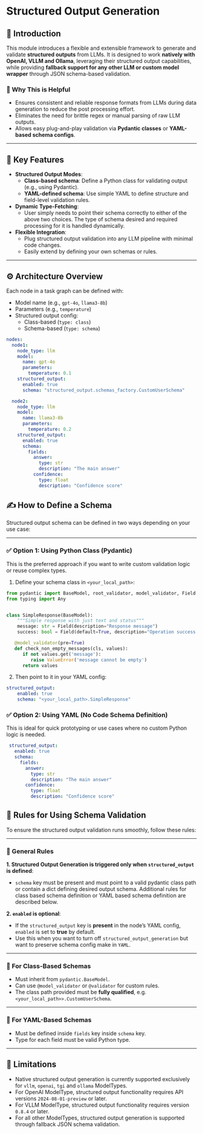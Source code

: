 # Structured Output Generation 

## 📌 Introduction

This module introduces a flexible and extensible framework to generate and validate **structured outputs** from LLMs. It
is designed to work **natively with OpenAI, VLLM and Ollama**, leveraging their structured output capabilities, while
providing **fallback support for any other LLM or custom model wrapper** through JSON schema-based validation.
### 🔧 Why This is Helpful

- Ensures consistent and reliable response formats from LLMs during data generation to reduce the post processing effort.
- Eliminates the need for brittle regex or manual parsing of raw LLM outputs.
- Allows easy plug-and-play validation via **Pydantic classes** or **YAML-based schema configs**.

---

## 🚀 Key Features


- **Structured Output Modes**:
  - **Class-based schema**: Define a Python class for validating output (e.g., using Pydantic).
  - **YAML-defined schema**: Use simple YAML to define structure and field-level validation rules.
- **Dynamic Type-Fetching**:
  - User simply needs to point their schema correctly to either of the above two choices. The type of schema desired and required processing for it is handled dynamically. 
- **Flexible Integration**:
  - Plug structured output validation into any LLM pipeline with minimal code changes.
  - Easily extend by defining your own schemas or rules.

---

## ⚙️ Architecture Overview

Each node in a task graph can be defined with:
- Model name (e.g., `gpt-4o`, `llama3-8b`)
- Parameters (e.g., `temperature`)
- Structured output config:
  - Class-based (`type: class`)
  - Schema-based (`type: schema`)

```yaml
nodes:
  node1:
    node_type: llm
    model:
      name: gpt-4o
      parameters:
        temperature: 0.1
    structured_output:
      enabled: true
      schema: "structured_output.schemas_factory.CustomUserSchema"

  node2:
    node_type: llm
    model:
      name: llama3-8b
      parameters:
        temperature: 0.2
    structured_output:
      enabled: true
      schema:
        fields:
          answer:
            type: str
            description: "The main answer"
          confidence:
            type: float
            description: "Confidence score"
```

## ✍️ How to Define a Schema

Structured output schema can be defined in two ways depending on your use case:

---

### ✅ Option 1: Using Python Class (Pydantic)

This is the preferred approach if you want to write custom validation logic or reuse complex types.

1. Define your schema class in `<your_local_path>`:

```python
from pydantic import BaseModel, root_validator, model_validator, Field
from typing import Any


class SimpleResponse(BaseModel):
    """Simple response with just text and status"""
    message: str = Field(description="Response message")
    success: bool = Field(default=True, description="Operation success status")

   @model_validator(pre=True)
   def check_non_empty_messages(cls, values):
      if not values.get('message'):
         raise ValueError('message cannot be empty')
      return values
```

2. Then point to it in your YAML config:

```yaml
structured_output:
    enabled: true
    schema: "<your_local_path>.SimpleResponse"
```
### ✅ Option 2: Using YAML (No Code Schema Definition)

This is ideal for quick prototyping or use cases where no custom Python logic is needed.
```yaml
 structured_output:
   enabled: true
   schema:
     fields:
       answer:
         type: str
         description: "The main answer"
       confidence:
         type: float
         description: "Confidence score"
```
## 📏 Rules for Using Schema Validation

To ensure the structured output validation runs smoothly, follow these rules:

---

### 🔹 General Rules

**1. Structured Output Generation is triggered only when `structured_output` is defined**:
   - `schema` key must be present and must point to a valid pydantic class path or contain a dict defining desired output schema. Additional rules for class based schema definition or YAML based schema definition are described below. 

**2. `enabled` is optional**:
   - If the `structured_output` key is **present** in the node’s YAML config, `enabled` is set to **true** by default.
   - Use this when you want to turn off `structured_output_generation` but want to preserve schema config make in `YAML`.
---

### 🔹 For Class-Based Schemas

- Must inherit from `pydantic.BaseModel`.
- Can use `@model_validator` or `@validator` for custom rules.
- The class path provided must be **fully qualified**, e.g. `<your_local_path>>.CustomUserSchema`.

---

### 🔹 For YAML-Based Schemas

- Must be defined inside `fields` key inside `schema` key.
- Type for each field must be valid Python type.
---

## 📝 Limitations

- Native structured output generation is currently supported exclusively for `vllm`, `openai`, `tgi` and `ollama` ModelTypes.
- For OpenAI ModelType, structured output functionality requires API versions `2024-08-01-preview` or later.
- For VLLM ModelType, structured output functionality requires version `0.8.4` or later.
- For all other ModelTypes, structured output generation is supported through fallback JSON schema validation.

